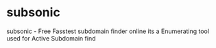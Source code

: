 # subsonic
subsonic - Free Fasstest subdomain finder online its a Enumerating tool used for Active Subdomain find
